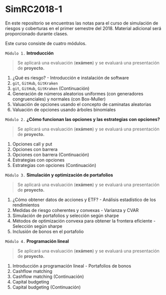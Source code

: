 # SimRC2018-1
En este repositorio se encuentras las notas para el curso de simulación de riesgos y coberturas en el primer semestre del 2018. Material adicional será proporcionado durante clases.

Este curso consiste de cuatro módulos.

`Módulo 1.` **Introducción**
> Se aplicará una evaluación (**exámen**) y se evaluará una presentación de **proyecto.**
   1. ¿Qué es riesgo?
    - Introducción e instalación de software
   2. `git`, `GitHub`, `GitKraken`
   3. `git`, `GitHub`, `GitKraken` (Continuación)
   4. Generación de números aleatorios uniformes (con generadores congruenciales) y normales (con Box-Muller)
   5. Valuación de opciones usando el concepto de caminatas aleatorias
   6. Valuación de opciones usando árboles binomiales

`Módulo 2.`  **¿Cómo funcionan las opciones y las estrategias con opciones?**
> Se aplicará una evaluación (**exámen**) y se evaluará una presentación de **proyecto.**
   1. Opciones call y put
   2. Opciones con barrera
   3. Opciones con barrera (Continuación)
   4. Estrategias con opciones
   5. Estrategias con opciones (Continuación)
   
`Módulo 3.` **Simulación y optimización de portafolios**
> Se aplicará una evaluación (**exámen**) y se evaluará una presentación de **proyecto.**
   1. ¿Cómo obtener datos de acciones y ETF?
    - Análisis estadístico de los rendimientos
   2. Medidas de riesgo coherentes y convexas
    - Varianza y CVAR
   3. Simulación de portafolios y selección según sharpe
   4. Métodos de optimización convexa para obtener la frontera eficiente
    - Selección según sharpe
   5. Inclusión de bonos en el portafolio
   
`Módulo 4.` **Programación lineal**
> Se aplicará una evaluación (**exámen**) y se evaluará una presentación de **proyecto.**
   1. Introducción a programación lineal
    - Portafolios de bonos
   2. Cashflow matching
   3. Cashflow matching (Continuación)
   4. Capital budgeting
   5. Capital budgeting (Continuación)
